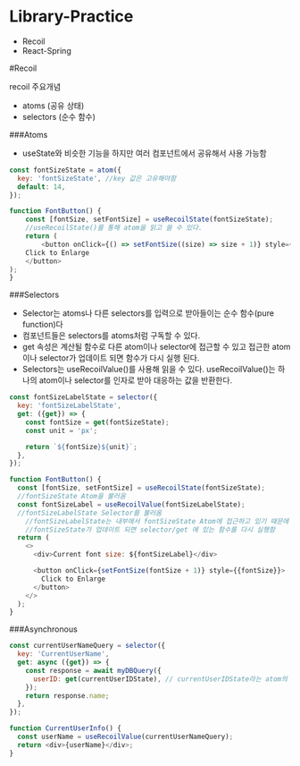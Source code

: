 Library-Practice
============
- Recoil
- React-Spring


#Recoil

recoil 주요개념
- atoms (공유 상태)
- selectors (순수 함수)


###Atoms
- useState와 비슷한 기능을 하지만 여러 컴포넌트에서 공유해서 사용 가능함
```javascript
const fontSizeState = atom({
  key: 'fontSizeState', //key 값은 고유해야함
  default: 14,
});

function FontButton() {
    const [fontSize, setFontSize] = useRecoilState(fontSizeState);
    //useRecoilState()를 통해 atom을 읽고 쓸 수 있다.
    return (
        <button onClick={() => setFontSize((size) => size + 1)} style={{fontSize}}>
    Click to Enlarge
    </button>
);
}

```

###Selectors
- Selector는 atoms나 다른 selectors를 입력으로 받아들이는 순수 함수(pure function)다
- 컴포넌트들은 selectors를 atoms처럼 구독할 수 있다.
- get 속성은 계산될 함수로 다른 atom이나 selector에 접근할 수 있고 접근한 atom이나 selector가 업데이트 되면 함수가 다시 실행 된다.
- Selectors는 useRecoilValue()를 사용해 읽을 수 있다. useRecoilValue()는 하나의 atom이나 selector를 인자로 받아 대응하는 값을 반환한다.
```javascript
const fontSizeLabelState = selector({
  key: 'fontSizeLabelState',
  get: ({get}) => {
    const fontSize = get(fontSizeState);
    const unit = 'px';

    return `${fontSize}${unit}`;
  },
});
```
```javascript
function FontButton() {
  const [fontSize, setFontSize] = useRecoilState(fontSizeState);
  //fontSizeState Atom을 불러옴
  const fontSizeLabel = useRecoilValue(fontSizeLabelState);
  //fontSizeLabelState Selector를 불러옴
    //fontSizeLabelState는 내부에서 fontSizeState Atom에 접근하고 있기 때문에
    //fontSizeState가 업데이트 되면 selector/get 에 있는 함수를 다시 실행함
  return (
    <>
      <div>Current font size: ${fontSizeLabel}</div>

      <button onClick={setFontSize(fontSize + 1)} style={{fontSize}}>
        Click to Enlarge
      </button>
    </>
  );
}

```
###Asynchronous
```javascript
const currentUserNameQuery = selector({
  key: 'CurrentUserName',
  get: async ({get}) => {
    const response = await myDBQuery({
      userID: get(currentUserIDState), // currentUserIDState라는 atom의 상태값에 의존
    });
    return response.name;
  },
});

function CurrentUserInfo() {
  const userName = useRecoilValue(currentUserNameQuery);
  return <div>{userName}</div>;
}
```
